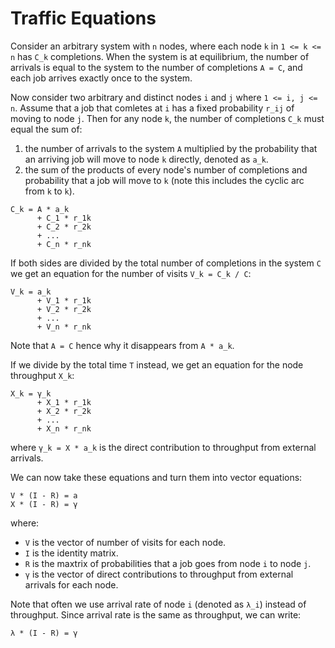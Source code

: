 # Traffic Equations

Consider an arbitrary system with `n` nodes, where each node `k` in `1 <= k <= n` has `C_k` completions. When the system is at equilibrium, the number of arrivals is equal to the system to the number of completions `A = C`, and each job arrives exactly once to the system.

Now consider two arbitrary and distinct nodes `i` and `j` where `1 <= i, j <= n`. Assume that a job that comletes at `i` has a fixed probability `r_ij` of moving to node `j`. Then for any node `k`, the number of completions `C_k` must equal the sum of:

1. the number of arrivals to the system `A` multiplied by the probability that an arriving job will move to node `k` directly, denoted as `a_k`.
2. the sum of the products of every node's number of completions and probability that a job will move to `k` (note this includes the cyclic arc from `k` to `k`).

```
C_k = A * a_k
      + C_1 * r_1k
      + C_2 * r_2k
      + ...
      + C_n * r_nk
```

If both sides are divided by the total number of completions in the system `C` we get an equation for the number of visits `V_k = C_k / C`:

```
V_k = a_k
      + V_1 * r_1k
      + V_2 * r_2k
      + ...
      + V_n * r_nk
```

Note that `A = C` hence why it disappears from `A * a_k`.

If we divide by the total time `T` instead, we get an equation for the node throughput `X_k`:

```
X_k = γ_k
      + X_1 * r_1k
      + X_2 * r_2k
      + ...
      + X_n * r_nk
```

where `γ_k = X * a_k` is the direct contribution to throughput from external arrivals.

We can now take these equations and turn them into vector equations:

```
V * (I - R) = a
X * (I - R) = γ
```

where:

- `V` is the vector of number of visits for each node.
- `I` is the identity matrix.
- `R` is the maxtrix of probabilities that a job goes from node `i` to node `j`.
- `γ` is the vector of direct contributions to throughput from external arrivals for each node.

Note that often we use arrival rate of node `i` (denoted as `λ_i`) instead of throughput. Since arrival rate is the same as throughput, we can write:

```
λ * (I - R) = γ
```
